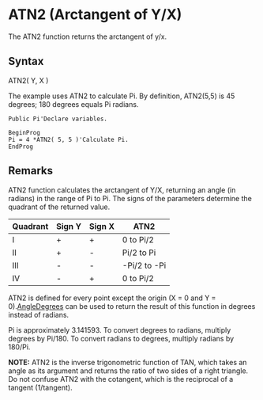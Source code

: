 # ATN2 (Arctangent of Y/X)

The ATN2 function returns the arctangent of y/x.

## Syntax

ATN2( Y, X )

The example uses ATN2 to calculate Pi. By definition, ATN2(5,5) is 45 degrees; 180 degrees equals Pi radians.

```
Public Pi'Declare variables.

BeginProg
Pi = 4 *ATN2( 5, 5 )'Calculate Pi.
EndProg
```

## Remarks

ATN2 function calculates the arctangent of Y/X, returning an angle (in radians) in the range of Pi to Pi. The signs of the parameters determine the quadrant of the returned value.

| Quadrant | Sign Y | Sign X | ATN2         |
| -------- | ------ | ------ | ------------ |
| I        | +      | +      | 0 to Pi/2    |
| II       | +      | -      | Pi/2 to Pi   |
| III      | -      | -      | -Pi/2 to -Pi |
| IV       | -      | +      | 0 to Pi/2    |

ATN2 is defined for every point except the origin (X = 0 and Y = 0).[AngleDegrees](angledegrees.md) can be used to return the result of this function in degrees instead of radians.

Pi is approximately 3.141593. To convert degrees to radians, multiply degrees by Pi/180. To convert radians to degrees, multiply radians by 180/Pi.

**NOTE:** ATN2 is the inverse trigonometric function of TAN, which takes an angle as its argument and returns the ratio of two sides of a right triangle. Do not confuse ATN2 with the cotangent, which is the reciprocal of a tangent (1/tangent).
